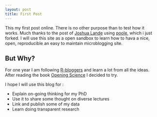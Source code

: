 ```yaml
---
layout: post
title: First Post
---
```


This my first post online. There is no other purpose than to test how it works. Much thanks to the post of [Joshua Lande](http://joshualande.com/jekyll-github-pages-poole/) using [poole](https://github.com/poole/poole), which i just forked. I will use this site as a open sandbox to learn how to hava a nice, open, reproducible an easy to maintain microblogging site. 

## But Why?
For one year I am following [R-bloggers](http://www.r-bloggers.com/) and learn a lot from all the ideas. After reading the book [Opening Science](http://book.openingscience.org/) I decided to try. 

I hope I will use this blog for :

  - Explain on-going thinking for my PhD
  - Use it to share some thought on diverse lectures
  - Link and publish some of my data
  - Learn doing transparent research






